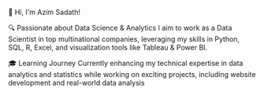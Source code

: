 👋 Hi, I'm Azim Sadath!

🔍 Passionate about Data Science & Analytics
I aim to work as a Data Scientist in top multinational companies, leveraging my skills in Python, SQL, R, Excel, and visualization tools like Tableau & Power BI.

🎓 Learning Journey
Currently enhancing my technical expertise in data analytics and statistics while working on exciting projects, including website development and real-world data analysis
<!---
Azim521/Azim521 is a ✨ special ✨ repository because its `README.md` (this file) appears on your GitHub profile.
You can click the Preview link to take a look at your changes.
--->
